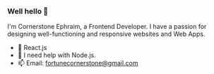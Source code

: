 ### Well hello 🌚

I'm Cornerstone Ephraim, a Frontend Developer.
I have a passion for designing well-functioning and responsive websites and Web Apps.  

- 🌱 React.js
- 🤔 I need help with Node.js.
- 📫 Email: fortunecornerstone@gmail.com 
